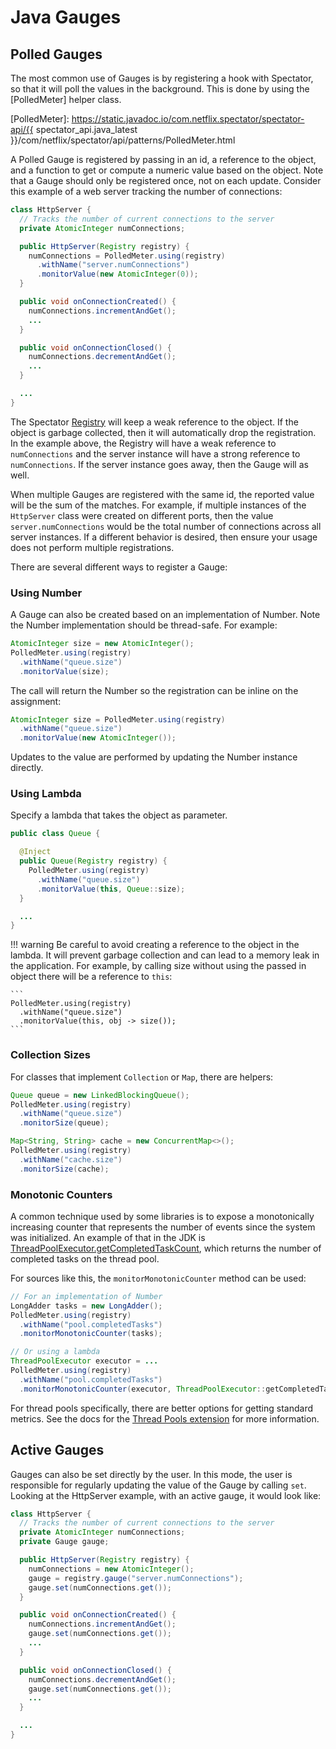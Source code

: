 # Java Gauges

## Polled Gauges

The most common use of Gauges is by registering a hook with Spectator, so that it will poll the
values in the background. This is done by using the [PolledMeter] helper class.

[PolledMeter]: https://static.javadoc.io/com.netflix.spectator/spectator-api/{{ spectator_api.java_latest }}/com/netflix/spectator/api/patterns/PolledMeter.html

A Polled Gauge is registered by passing in an id, a reference to the object, and a function to get
or compute a numeric value based on the object. Note that a Gauge should only be registered once,
not on each update. Consider this example of a web server tracking the number of connections:

```java
class HttpServer {
  // Tracks the number of current connections to the server
  private AtomicInteger numConnections;

  public HttpServer(Registry registry) {
    numConnections = PolledMeter.using(registry)
      .withName("server.numConnections")
      .monitorValue(new AtomicInteger(0));
  }

  public void onConnectionCreated() {
    numConnections.incrementAndGet();
    ...
  }

  public void onConnectionClosed() {
    numConnections.decrementAndGet();
    ...
  }

  ...
}
```

The Spectator [Registry](../registry/overview.md) will keep a weak reference to the object. If
the object is garbage collected, then it will automatically drop the registration. In the example
above, the Registry will have a weak reference to `numConnections` and the server instance will
have a strong reference to `numConnections`. If the server instance goes away, then the Gauge
will as well.

When multiple Gauges are registered with the same id, the reported value will be the sum of the
matches. For example, if multiple instances of the `HttpServer` class were created on different
ports, then the value `server.numConnections` would be the total number of connections across
all server instances. If a different behavior is desired, then ensure your usage does not perform
multiple registrations.

There are several different ways to register a Gauge:

### Using Number

A Gauge can also be created based on an implementation of Number. Note the Number implementation
should be thread-safe. For example:

```java
AtomicInteger size = new AtomicInteger();
PolledMeter.using(registry)
  .withName("queue.size")
  .monitorValue(size);
```

The call will return the Number so the registration can be inline on the assignment:

```java
AtomicInteger size = PolledMeter.using(registry)
  .withName("queue.size")
  .monitorValue(new AtomicInteger());
```

Updates to the value are performed by updating the Number instance directly.

### Using Lambda

Specify a lambda that takes the object as parameter.

```java
public class Queue {

  @Inject
  public Queue(Registry registry) {
    PolledMeter.using(registry)
      .withName("queue.size")
      .monitorValue(this, Queue::size);
  }

  ...
}
```

!!! warning
    Be careful to avoid creating a reference to the object in the lambda. It will prevent garbage
    collection and can lead to a memory leak in the application. For example, by calling size
    without using the passed in object there will be a reference to `this`:

    ```
    PolledMeter.using(registry)
      .withName("queue.size")
      .monitorValue(this, obj -> size());
    ```

### Collection Sizes

For classes that implement `Collection` or `Map`, there are helpers:

```java
Queue queue = new LinkedBlockingQueue();
PolledMeter.using(registry)
  .withName("queue.size")
  .monitorSize(queue);

Map<String, String> cache = new ConcurrentMap<>();
PolledMeter.using(registry)
  .withName("cache.size")
  .monitorSize(cache);
```

### Monotonic Counters

A common technique used by some libraries is to expose a monotonically increasing counter that
represents the number of events since the system was initialized. An example of that in the JDK
is [ThreadPoolExecutor.getCompletedTaskCount], which returns the number of completed tasks on
the thread pool.

[ThreadPoolExecutor.getCompletedTaskCount]: https://docs.oracle.com/en/java/javase/17/docs/api/java.base/java/util/concurrent/ThreadPoolExecutor.html#getCompletedTaskCount()

For sources like this, the `monitorMonotonicCounter` method can be used:

```java
// For an implementation of Number
LongAdder tasks = new LongAdder();
PolledMeter.using(registry)
  .withName("pool.completedTasks")
  .monitorMonotonicCounter(tasks);

// Or using a lambda
ThreadPoolExecutor executor = ...
PolledMeter.using(registry)
  .withName("pool.completedTasks")
  .monitorMonotonicCounter(executor, ThreadPoolExecutor::getCompletedTaskCount);
```

For thread pools specifically, there are better options for getting standard metrics. See the docs
for the [Thread Pools extension](../ext/thread-pools.md) for more information.

## Active Gauges

Gauges can also be set directly by the user. In this mode, the user is responsible for regularly
updating the value of the Gauge by calling `set`. Looking at the HttpServer example, with an active
gauge, it would look like:

```java
class HttpServer {
  // Tracks the number of current connections to the server
  private AtomicInteger numConnections;
  private Gauge gauge;

  public HttpServer(Registry registry) {
    numConnections = new AtomicInteger();
    gauge = registry.gauge("server.numConnections");
    gauge.set(numConnections.get());
  }

  public void onConnectionCreated() {
    numConnections.incrementAndGet();
    gauge.set(numConnections.get());
    ...
  }

  public void onConnectionClosed() {
    numConnections.decrementAndGet();
    gauge.set(numConnections.get());
    ...
  }

  ...
}
```
